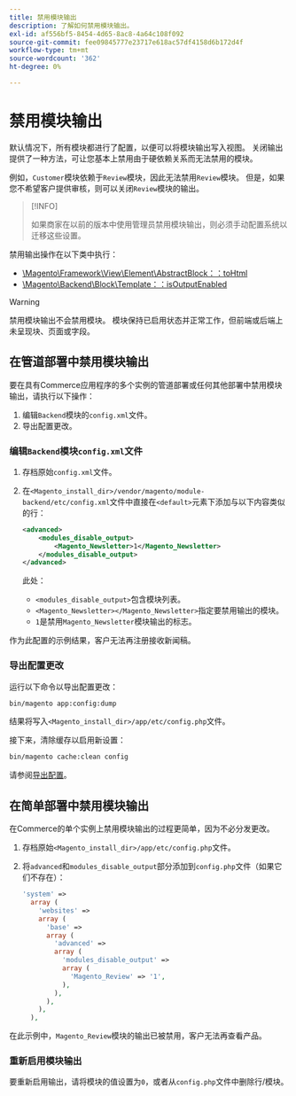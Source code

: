 ```yaml
---
title: 禁用模块输出
description: 了解如何禁用模块输出。
exl-id: af556bf5-8454-4d65-8ac8-4a64c108f092
source-git-commit: fee09845777e23717e618ac57df4158d6b172d4f
workflow-type: tm+mt
source-wordcount: '362'
ht-degree: 0%

---
```


# 禁用模块输出

默认情况下，所有模块都进行了配置，以便可以将模块输出写入视图。 关闭输出提供了一种方法，可让您基本上禁用由于硬依赖关系而无法禁用的模块。

例如，`Customer`模块依赖于`Review`模块，因此无法禁用`Review`模块。 但是，如果您不希望客户提供审核，则可以关闭`Review`模块的输出。

>[!INFO]
>
>如果商家在以前的版本中使用管理员禁用模块输出，则必须手动配置系统以迁移这些设置。

禁用输出操作在以下类中执行：

- [\Magento\Framework\View\Element\AbstractBlock：：toHtml](https://github.com/magento/magento2/blob/36097739bbb0b8939ad9a2a0dadee64318153dca/lib/internal/Magento/Framework/View/Element/AbstractBlock.php#L651)
- [\Magento\Backend\Block\Template：：isOutputEnabled](https://github.com/magento/magento2/blob/0c786907ffe03d0e2990612eec16ee58b00379c5/app/code/Magento/Backend/Block/Template.php#L96)

>[!WARNING]
>
>禁用模块输出不会禁用模块。 模块保持已启用状态并正常工作，但前端或后端上未呈现块、页面或字段。

## 在管道部署中禁用模块输出

要在具有Commerce应用程序的多个实例的管道部署或任何其他部署中禁用模块输出，请执行以下操作：

1. 编辑`Backend`模块的`config.xml`文件。
1. 导出配置更改。

### 编辑`Backend`模块`config.xml`文件

1. 存档原始`config.xml`文件。
1. 在`<Magento_install_dir>/vendor/magento/module-backend/etc/config.xml`文件中直接在`<default>`元素下添加与以下内容类似的行：

   ```xml
   <advanced>
       <modules_disable_output>
           <Magento_Newsletter>1</Magento_Newsletter>
       </modules_disable_output>
   </advanced>
   ```

   此处：

   - `<modules_disable_output>`包含模块列表。
   - `<Magento_Newsletter></Magento_Newsletter>`指定要禁用输出的模块。
   - `1`是禁用`Magento_Newsletter`模块输出的标志。

作为此配置的示例结果，客户无法再注册接收新闻稿。

### 导出配置更改

运行以下命令以导出配置更改：

```bash
bin/magento app:config:dump
```

结果将写入`<Magento_install_dir>/app/etc/config.php`文件。

接下来，清除缓存以启用新设置：

```bash
bin/magento cache:clean config
```

请参阅[导出配置](../cli/export-configuration.md)。

## 在简单部署中禁用模块输出

在Commerce的单个实例上禁用模块输出的过程更简单，因为不必分发更改。

1. 存档原始`<Magento_install_dir>/app/etc/config.php`文件。
1. 将`advanced`和`modules_disable_output`部分添加到`config.php`文件（如果它们不存在）：

   ```php
   'system' =>
     array (
       'websites' =>
       array (
         'base' =>
         array (
           'advanced' =>
           array (
             'modules_disable_output' =>
             array (
               'Magento_Review' => '1',
             ),
           ),
         ),
       ),
     ),
   ```

在此示例中，`Magento_Review`模块的输出已被禁用，客户无法再查看产品。

### 重新启用模块输出

要重新启用输出，请将模块的值设置为`0`，或者从`config.php`文件中删除行/模块。
